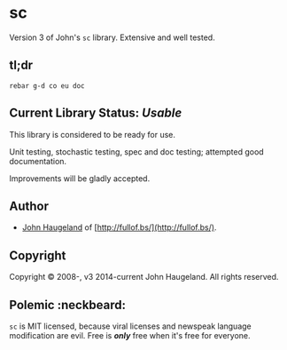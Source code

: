sc
==

Version 3 of John's `sc` library.  Extensive and well tested.





tl;dr
-----

`rebar g-d co eu doc`





Current Library Status: *Usable*
--------------------------------

This library is considered to be ready for use.

Unit testing, stochastic testing, spec and doc testing; attempted good documentation.

Improvements will be gladly accepted.





Author
------

* [John Haugeland](mailto:stonecypher@gmail.com) of [http://fullof.bs/](http://fullof.bs/).





Copyright
---------

Copyright &copy; 2008-, v3 2014-current John Haugeland.  All rights reserved.





Polemic :neckbeard:
-------------------

`sc` is MIT licensed, because viral licenses and newspeak language modification are evil.  Free is ***only*** free when it's free for everyone.
